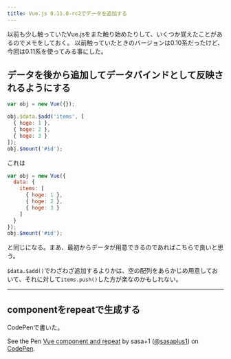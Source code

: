 ```yaml
---
title: Vue.js 0.11.0-rc2でデータを追加する
---
```

以前も少し触っていたVue.jsをまた触り始めたりして、いくつか覚えたことがあるのでメモをしておく。
以前触っていたときのバージョンは0.10系だったけど、今回は0.11系を使ってみる事にした。

## データを後から追加してデータバインドとして反映されるようにする

```js
var obj = new Vue({});

obj.$data.$add('items', [
  { hoge: 1 },
  { hoge: 2 },
  { hoge: 3 }
]);
obj.$mount('#id');
```

これは

```js
var obj = new Vue({
  data: {
    items: [
      { hoge: 1 },
      { hoge: 2 },
      { hoge: 3 }
    ]
  }
});
obj.$mount('#id');
```

と同じになる。まあ、最初からデータが用意できるのであればこちらで良いと思う。

`$data.$add()`でわざわざ追加するよりかは、空の配列をあらかじめ用意しておいて、それに対して`items.push()`した方が楽なのかもしれない。

---

## componentをrepeatで生成する

CodePenで書いた。

<p data-height="268" data-theme-id="0" data-slug-hash="nvFeL" data-default-tab="result" data-user="sasaplus1" class='codepen'>See the Pen <a href='http://codepen.io/sasaplus1/pen/nvFeL/'>Vue component and repeat</a> by sasa+1 (<a href='http://codepen.io/sasaplus1'>@sasaplus1</a>) on <a href='http://codepen.io'>CodePen</a>.</p>
<script async src="//codepen.io/assets/embed/ei.js"></script>
